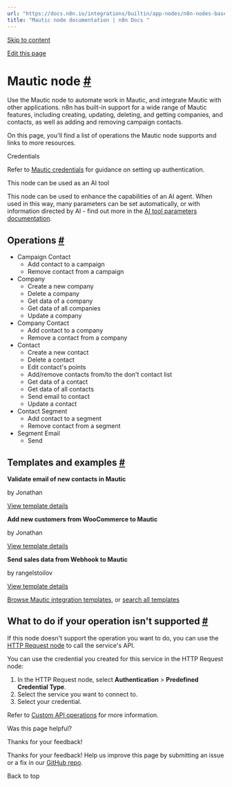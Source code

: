 ```yaml
---
url: "https://docs.n8n.io/integrations/builtin/app-nodes/n8n-nodes-base.mautic/"
title: "Mautic node documentation | n8n Docs "
---
```


[Skip to content](https://docs.n8n.io/integrations/builtin/app-nodes/n8n-nodes-base.mautic/#mautic-node)

[Edit this page](https://github.com/n8n-io/n8n-docs/edit/main/docs/integrations/builtin/app-nodes/n8n-nodes-base.mautic.md "Edit this page")

# Mautic node [\#](https://docs.n8n.io/integrations/builtin/app-nodes/n8n-nodes-base.mautic/\#mautic-node "Permanent link")

Use the Mautic node to automate work in Mautic, and integrate Mautic with other applications. n8n has built-in support for a wide range of Mautic features, including creating, updating, deleting, and getting companies, and contacts, as well as adding and removing campaign contacts.

On this page, you'll find a list of operations the Mautic node supports and links to more resources.

Credentials

Refer to [Mautic credentials](https://docs.n8n.io/integrations/builtin/credentials/mautic/) for guidance on setting up authentication.

This node can be used as an AI tool

This node can be used to enhance the capabilities of an AI agent. When used in this way, many parameters can be set automatically, or with information directed by AI - find out more in the [AI tool parameters documentation](https://docs.n8n.io/advanced-ai/examples/using-the-fromai-function/).

## Operations [\#](https://docs.n8n.io/integrations/builtin/app-nodes/n8n-nodes-base.mautic/\#operations "Permanent link")

- Campaign Contact
  - Add contact to a campaign
  - Remove contact from a campaign
- Company
  - Create a new company
  - Delete a company
  - Get data of a company
  - Get data of all companies
  - Update a company
- Company Contact
  - Add contact to a company
  - Remove a contact from a company
- Contact
  - Create a new contact
  - Delete a contact
  - Edit contact's points
  - Add/remove contacts from/to the don't contact list
  - Get data of a contact
  - Get data of all contacts
  - Send email to contact
  - Update a contact
- Contact Segment
  - Add contact to a segment
  - Remove contact from a segment
- Segment Email
  - Send

## Templates and examples [\#](https://docs.n8n.io/integrations/builtin/app-nodes/n8n-nodes-base.mautic/\#templates-and-examples "Permanent link")

**Validate email of new contacts in Mautic**

by Jonathan

[View template details](https://n8n.io/workflows/1462-validate-email-of-new-contacts-in-mautic/)

**Add new customers from WooCommerce to Mautic**

by Jonathan

[View template details](https://n8n.io/workflows/1456-add-new-customers-from-woocommerce-to-mautic/)

**Send sales data from Webhook to Mautic**

by rangelstoilov

[View template details](https://n8n.io/workflows/467-send-sales-data-from-webhook-to-mautic/)

[Browse Mautic integration templates](https://n8n.io/integrations/mautic/), or [search all templates](https://n8n.io/workflows/)

## What to do if your operation isn't supported [\#](https://docs.n8n.io/integrations/builtin/app-nodes/n8n-nodes-base.mautic/\#what-to-do-if-your-operation-isnt-supported "Permanent link")

If this node doesn't support the operation you want to do, you can use the [HTTP Request node](https://docs.n8n.io/integrations/builtin/core-nodes/n8n-nodes-base.httprequest/) to call the service's API.

You can use the credential you created for this service in the HTTP Request node:

1. In the HTTP Request node, select **Authentication** \> **Predefined Credential Type**.
2. Select the service you want to connect to.
3. Select your credential.

Refer to [Custom API operations](https://docs.n8n.io/integrations/custom-operations/) for more information.

Was this page helpful?






Thanks for your feedback!






Thanks for your feedback! Help us improve this page by submitting an issue or a fix in our [GitHub repo](https://github.com/n8n-io/n8n-docs).


Back to top
